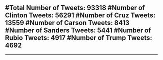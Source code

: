 #Total Number of Tweets: 93318 
#Number of Clinton Tweets: 56291
#Number of Cruz Tweets: 13559
#Number of Carson Tweets: 8413
#Number of Sanders Tweets: 5441
#Number of Rubio Tweets: 4917
#Number of Trump Tweets: 4692
---
---
